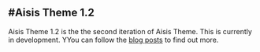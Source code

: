#Aisis Theme 1.2
----------------

Aisis Theme 1.2 is the the second iteration of Aisis Theme. This is currently in development. YYou can follow the [blog posts](http://aisis.adambalan.com/tag/1-2/) to find out more.